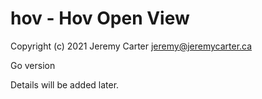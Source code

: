 # hov - Hov Open View  
  
Copyright (c) 2021 Jeremy Carter <jeremy@jeremycarter.ca>  
  
Go version  
  
Details will be added later.  
  
